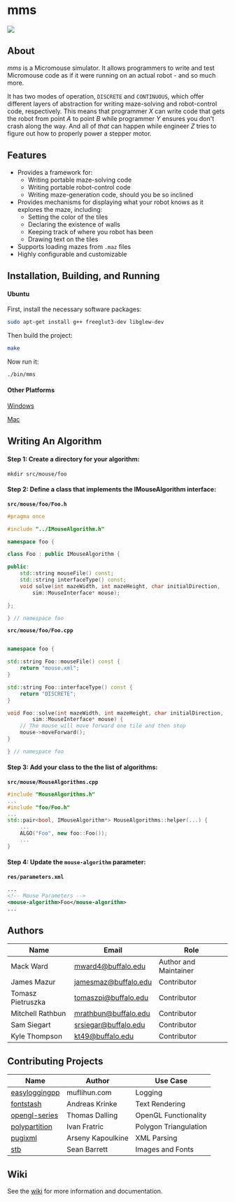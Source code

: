 # mms

![](https://raw.githubusercontent.com/wiki/mackorone/mms/logo.png)

## About

*mms* is a Micromouse simulator. It allows programmers to write and test
Micromouse code as if it were running on an actual robot - and so much more.

It has two modes of operation, `DISCRETE` and `CONTINUOUS`, which offer
different layers of abstraction for writing maze-solving and robot-control
code, respectively. This means that programmer *X* can write code that gets the
robot from point *A* to point *B* while programmer *Y* ensures you don't crash
along the way. And all of *that* can happen while engineer *Z* tries to figure
out how to properly power a stepper motor.

## Features

* Provides a framework for:
    * Writing portable maze-solving code
    * Writing portable robot-control code
    * Writing maze-generation code, should you be so inclined
* Provides mechanisms for displaying what your robot knows as it explores the maze, including:
    * Setting the color of the tiles
    * Declaring the existence of walls
    * Keeping track of where you robot has been
    * Drawing text on the tiles
* Supports loading mazes from `.maz` files
* Highly configurable and customizable

## Installation, Building, and Running

#### Ubuntu

First, install the necessary software packages:
```bash
sudo apt-get install g++ freeglut3-dev libglew-dev
```
Then build the project:
```bash
make
```
Now run it:
```bash
./bin/mms
```

#### Other Platforms

[Windows](https://www.github.com/mackorone/mms/wiki/Windows)

[Mac](https://www.github.com/mackorone/mms/wiki/Mac)

## Writing An Algorithm

#### Step 1: Create a directory for your algorithm:

```
mkdir src/mouse/foo
```

#### Step 2: Define a class that implements the IMouseAlgorithm interface:

**`src/mouse/foo/Foo.h`**
```c++
#pragma once

#include "../IMouseAlgorithm.h"

namespace foo {

class Foo : public IMouseAlgorithm {

public:
    std::string mouseFile() const;
    std::string interfaceType() const;
    void solve(int mazeWidth, int mazeHeight, char initialDirection,
        sim::MouseInterface* mouse);

};

} // namespace foo
```

**`src/mouse/foo/Foo.cpp`**
```c++

namespace foo {

std::string Foo::mouseFile() const {
    return "mouse.xml";
}

std::string Foo::interfaceType() const {
    return "DISCRETE";
}

void Foo::solve(int mazeWidth, int mazeHeight, char initialDirection,
        sim::MouseInterface* mouse) {
    // The mouse will move forward one tile and then stop
    mouse->moveForward();
}

} // namespace foo
```

#### Step 3: Add your class to the the list of algorithms:

**`src/mouse/MouseAlgorithms.cpp`**
```c++
#include "MouseAlgorithms.h"
...
#include "foo/Foo.h"
...
std::pair<bool, IMouseAlgorithm*> MouseAlgorithms::helper(...) {
    ...
    ALGO("Foo", new foo::Foo());
    ...
}
```


#### Step 4: Update the `mouse-algorithm` parameter:

**`res/parameters.xml`**
```xml
...
<!-- Mouse Parameters -->
<mouse-algorithm>Foo</mouse-algorithm>
...
```

## Authors

| Name              | Email                | Role                  |
|-------------------|----------------------|-----------------------|
| Mack Ward         | mward4@buffalo.edu   | Author and Maintainer |
| James Mazur       | jamesmaz@buffalo.edu | Contributor           |
| Tomasz Pietruszka | tomaszpi@buffalo.edu | Contributor           |
| Mitchell Rathbun  | mrathbun@buffalo.edu | Contributor           |
| Sam Siegart       | srsiegar@buffalo.edu | Contributor           |
| Kyle Thompson     | kt49@buffalo.edu     | Contributor           |

## Contributing Projects

| Name                                                          | Author            | Use Case              |
|---------------------------------------------------------------|-------------------|-----------------------|
| [easyloggingpp](https://github.com/easylogging/easyloggingpp) | muflihun.com      | Logging               |
| [fontstash](https://github.com/akrinke/Font-Stash)            | Andreas Krinke    | Text Rendering        |
| [opengl-series](https://github.com/tomdalling/opengl-series)  | Thomas Dalling    | OpenGL Functionality  |
| [polypartition](https://github.com/ivanfratric/polypartition) | Ivan Fratric      | Polygon Triangulation |
| [pugixml](https://github.com/zeux/pugixml)                    | Arseny Kapoulkine | XML Parsing           |
| [stb](https://github.com/nothings/stb)                        | Sean Barrett      | Images and Fonts      |

## Wiki

See the [wiki](https://www.github.com/mackorone/mms/wiki) for more information and documentation.
